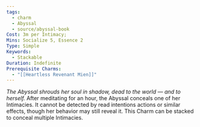 ```yaml
---
tags:
  - charm
  - Abyssal
  - source/abyssal-book
Cost: 3m per Intimacy; 
Mins: Socialize 5, Essence 2
Type: Simple
Keywords:
  - Stackable
Duration: Indefinite
Prerequisite Charms:
  - "[[Heartless Revenant Mien]]"
---
```

*The Abyssal shrouds her soul in shadow, dead to the world — and to herself.*
After meditating for an hour, the Abyssal conceals one of her Intimacies. It cannot be detected by read intentions actions or similar effects, though her behavior may still reveal it.
This Charm can be stacked to conceal multiple Intimacies.